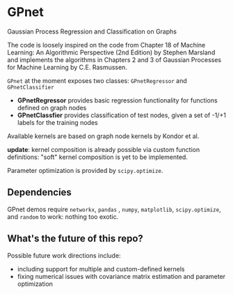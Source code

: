 # GPnet
Gaussian Process Regression and Classification on Graphs

The code is loosely inspired on the code from Chapter 18 of Machine Learning: An Algorithmic Perspective (2nd Edition) by Stephen Marsland and implements the algorithms in Chapters 2 and 3 of Gaussian Processes for Machine Learning by C.E. Rasmussen.

`GPnet` at the moment exposes two classes: `GPnetRegressor` and `GPnetClassifier`
* **GPnetRegressor** provides basic regression functionality for functions defined on graph nodes
* **GPnetClassfier** provides classification of test nodes, given a set of -1/+1 labels for the training nodes

Available kernels are based on graph node kernels by Kondor et al.

**update**: kernel composition is already possible via custom function definitions: "soft" kernel composition is yet to be implemented.

Parameter optimization is provided by `scipy.optimize`.
 
## Dependencies
GPnet demos require `networkx`, `pandas` , `numpy`, `matplotlib`, `scipy.optimize`, and `random` to work: nothing too exotic.

## What's the future of this repo? 
Possible future work directions include:
* including support for multiple and custom-defined kernels
* fixing numerical issues with covariance matrix estimation and parameter optimization
